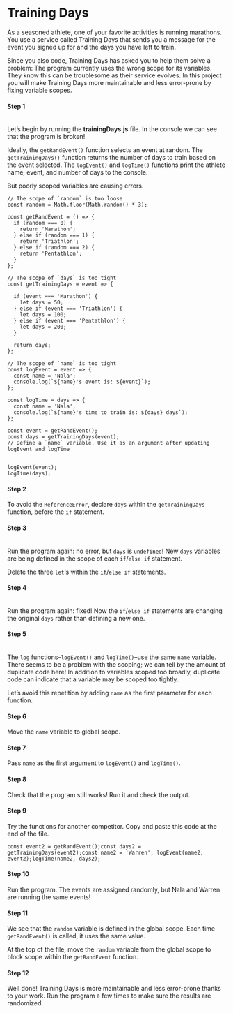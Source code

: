 # Training Days

As a seasoned athlete, one of your favorite activities is running marathons. You use a service called Training Days that sends you a message for the event you signed up for and the days you have left to train.

Since you also code, Training Days has asked you to help them solve a problem: The program currently uses the wrong scope for its variables. They know this can be troublesome as their service evolves. In this project you will make Training Days more maintainable and less error-prone by fixing variable scopes.

#### Step 1

\
Let’s begin by running the **trainingDays.js** file. In the console we can see that the program is broken!

Ideally, the `getRandEvent()` function selects an event at random. The `getTrainingDays()` function returns the number of days to train based on the event selected. The `logEvent()` and `logTime()` functions print the athlete name, event, and number of days to the console.

But poorly scoped variables are causing errors.

```
// The scope of `random` is too loose 
const random = Math.floor(Math.random() * 3);

const getRandEvent = () => {
  if (random === 0) {
    return 'Marathon';
  } else if (random === 1) {
    return 'Triathlon';
  } else if (random === 2) {
    return 'Pentathlon';
  }
};

// The scope of `days` is too tight 
const getTrainingDays = event => {

  if (event === 'Marathon') {
    let days = 50;
  } else if (event === 'Triathlon') {
    let days = 100;
  } else if (event === 'Pentathlon') {
    let days = 200;
  }

  return days;
};

// The scope of `name` is too tight 
const logEvent = event => {
  const name = 'Nala';
  console.log(`${name}'s event is: ${event}`);
};

const logTime = days => {
  const name = 'Nala';
  console.log(`${name}'s time to train is: ${days} days`);
};

const event = getRandEvent();
const days = getTrainingDays(event);
// Define a `name` variable. Use it as an argument after updating logEvent and logTime 


logEvent(event);
logTime(days);

```

#### Step 2

To avoid the `ReferenceError`, declare `days` within the `getTrainingDays` function, before the `if` statement.

#### Step 3

\
Run the program again: no error, but `days` is `undefined`! New `days` variables are being defined in the scope of each `if`/`else if` statement.

Delete the three `let`‘s within the `if`/`else if` statements.

#### Step 4

\
Run the program again: fixed! Now the `if`/`else if` statements are changing the original `days` rather than defining a new one.

#### Step 5

\
The `log` functions–`logEvent()` and `logTime()`–use the same `name` variable. There seems to be a problem with the scoping; we can tell by the amount of duplicate code here! In addition to variables scoped too broadly, duplicate code can indicate that a variable may be scoped too tightly.

Let’s avoid this repetition by adding `name` as the first parameter for each function.

#### Step 6

Move the `name` variable to global scope.

#### Step 7

Pass `name` as the first argument to `logEvent()` and `logTime()`.

#### Step 8

Check that the program still works! Run it and check the output.

#### Step 9



Try the functions for another competitor. Copy and paste this code at the end of the file.

```
const event2 = getRandEvent();const days2 = getTrainingDays(event2);const name2 = 'Warren'; logEvent(name2, event2);logTime(name2, days2);
```

#### Step 10

Run the program. The events are assigned randomly, but Nala and Warren are running the same events!

#### Step 11

We see that the `random` variable is defined in the global scope. Each time `getRandEvent()` is called, it uses the same value.

At the top of the file, move the `random` variable from the global scope to block scope within the `getRandEvent` function.

#### Step 12

Well done! Training Days is more maintainable and less error-prone thanks to your work. Run the program a few times to make sure the results are randomized.

